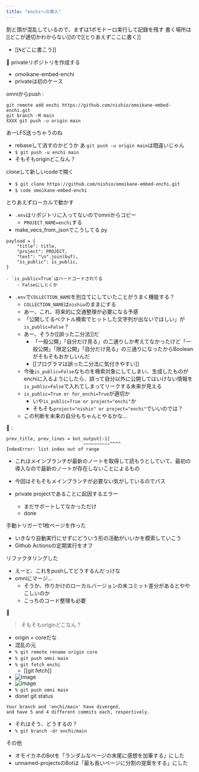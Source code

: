 ```yaml
---
title: "enchiへの導入"
---
```


割と頭が混乱しているので、まずは1ポモドーロ実行して記録を残す
書く場所は[[どこが適切かわからない]]ので[[とりあえずここに書く]]
- [[🌀どこに書こう]]

🍅
privateリポジトリを作成する
- omoikane-embed-enchi
- privateは初のケース

omniからpush
:

```
git remote add enchi https://github.com/nishio/omoikane-embed-enchi.git
git branch -M main
XXXX git push -u origin main
```

あーLFS送っちゃうのね
- rebaseして消すのかどうか
あ `git push -u origin main`は間違いじゃん
- `$ git push -u enchi main`
- そもそもoriginどこなん？

cloneして新しいcodeで開く
- `$ git clone https://github.com/nishio/omoikane-embed-enchi.git`
- `$ code omoikane-embed-enchi`

とりあえずローカルで動かす
- `.env`はリポジトリに入ってないのでomniからコピー
    - `PROJECT_NAME=enchi`する
- make_vecs_from_jsonでこうしてる
py

```
payload = {
    "title": title,
    "project": PROJECT,
    "text": "\n".join(buf),
    "is_public": is_public,
}
```

    - `is_public=True`はハードコードされてる
        - Falseにしとくか
- `.env`で`COLLECTION_NAME`を別立てにしていたことがうまく機能する？
    - `COLLECTION_NAME`は`nishio`のままにする
    - あー、これ、将来的に交通整理が必要になる予感
    - 「公開してるベクトル検索でヒットした文字列が出ないでほしい」が`is_public=False`？
    - あー、そうか[[誤った二分法]]だ
        - 「一般公開」「自分だけ見る」の二通りしか考えてなかったけど「一般公開」「限定公開」「自分だけ見る」の三通りになったからBooleanがそもそもおかしいんだ
        - [[プログラマは誤った二分法に気付きやすい]]
    - 今後`is_public=False`なものを検索対象にしてしまい、生成したものがenchiに入るようにしたら、誤って自分以外に公開してはいけない情報を`is_public=False`で入れてしまってリークする未来が見える
    - `is_public=True or for_enchi=True`が適切か
        - いや`is_public=True or project="enchi"`か
        - そもそも`project="nishio" or project="enchi"`でいいのでは？
    - この判断を未来の自分もちゃんとやるかな...


🍅
:

```
prev_title, prev_lines = bot_output[-1]
                             ~~~~~~~~~~^^^^
IndexError: list index out of range
```

- これはメインブランチが最新のノートを取得して読もうとしていて、最初の導入なので最新のノートが存在しないことによるもの
- 今回はそもそもメインブランチが必要ない気がしているのでパス

- private projectであることに起因するエラー
    - まだサポートしてなかっただけ
    - done

手動トリガーで1枚ページを作った
- いきなり自動実行にせずにどういう形の活動がいいかを模索していこう
- Github Actionsの定期実行をオフ

リファクタリングした
- えーと、これをpushしてどうするんだっけな
- omniにマージ…
    - そうか、作りかけのローカルバージョンの未コミット差分があるとややこしいのか
    - こっちのコード整理も必要

🍅
> そもそもoriginどこなん？
- origin = coreだな
- 混乱の元
- `% git remote rename origin core`
- `% git push omni main`
- `% git fetch enchi`
    - [[git fetch]]
- ![image](https://gyazo.com/e7fc85c1f4a0df1468bed850f8ca0499/thumb/1000)
- ![image](https://gyazo.com/359e241c3cb672ce5cadda058f9cff5e/thumb/1000)
- `% git push omni main`
- done!
git status

```
Your branch and 'enchi/main' have diverged,
and have 5 and 4 different commits each, respectively.
```

- それはそう、どうするの？
- `% git branch -dr enchi/main`

その他
- オモイカネのBotを「ランダムなページの末尾に感想を加筆する」にした
- unnamed-projectsのBotは「最も長いページに分割の提案をする」にした

